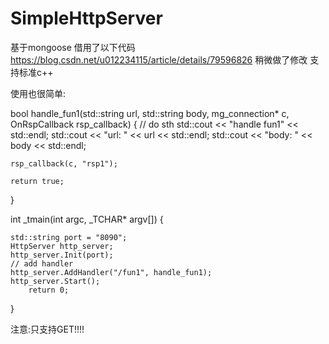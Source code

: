 # SimpleHttpServer
基于mongoose 
借用了以下代码
https://blog.csdn.net/u012234115/article/details/79596826
稍微做了修改 支持标准c++

使用也很简单:


bool handle_fun1(std::string url, std::string body, mg_connection* c, OnRspCallback rsp_callback)
{
	// do sth
	std::cout << "handle fun1" << std::endl;
	std::cout << "url: " << url << std::endl;
	std::cout << "body: " << body << std::endl;

	rsp_callback(c, "rsp1");

	return true;
}

int _tmain(int argc, _TCHAR* argv[]) 
{

	std::string port = "8090";
	HttpServer http_server;
	http_server.Init(port);
	// add handler
	http_server.AddHandler("/fun1", handle_fun1);
	http_server.Start();
        return 0;
}


注意:只支持GET!!!!
